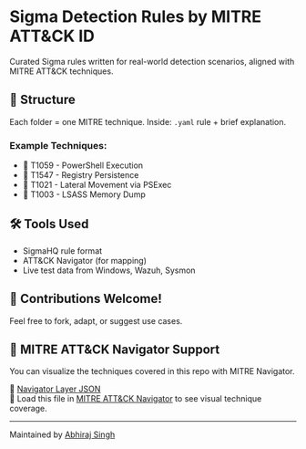 # Sigma Detection Rules by MITRE ATT&CK ID

Curated Sigma rules written for real-world detection scenarios, aligned with MITRE ATT&CK techniques.

## 📁 Structure
Each folder = one MITRE technique. Inside: `.yaml` rule + brief explanation.

### Example Techniques:
- 🔹 T1059 - PowerShell Execution
- 🔹 T1547 - Registry Persistence
- 🔹 T1021 - Lateral Movement via PSExec
- 🔹 T1003 - LSASS Memory Dump

## 🛠 Tools Used
- SigmaHQ rule format
- ATT&CK Navigator (for mapping)
- Live test data from Windows, Wazuh, Sysmon

## 🤝 Contributions Welcome!
Feel free to fork, adapt, or suggest use cases.


## 🧭 MITRE ATT&CK Navigator Support

You can visualize the techniques covered in this repo with MITRE Navigator.

🔗 [Navigator Layer JSON](./mitre-navigator/abhiraj_sigma_mitre_layer.json)  
🧭 Load this file in [MITRE ATT&CK Navigator](https://mitre-attack.github.io/attack-navigator/enterprise/) to see visual technique coverage.

---
Maintained by [Abhiraj Singh](https://github.com/Cyberta1k)
